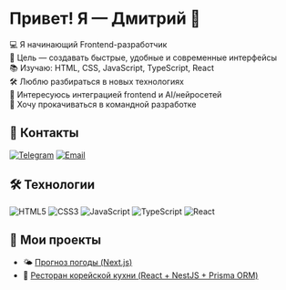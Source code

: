 # Привет! Я — Дмитрий 👋

💻 Я начинающий Frontend-разработчик  
🎯 Цель — создавать быстрые, удобные и современные интерфейсы  
📚 Изучаю: HTML, CSS, JavaScript, TypeScript, React  
🛠 Люблю разбираться в новых технологиях  
🤖 Интересуюсь интеграцией frontend и AI/нейросетей  
🚀 Хочу прокачиваться в командной разработке  

## 📌 Контакты
[![Telegram](https://img.shields.io/badge/-Telegram-2CA5E0?style=flat&logo=telegram&logoColor=white)](https://t.me/Faiklem)
[![Email](https://img.shields.io/badge/-example@email.com-D14836?style=flat&logo=gmail&logoColor=white)](mailto:faiklem@mail.ru)

## 🛠 Технологии
![HTML5](https://img.shields.io/badge/-HTML5-E34F26?logo=html5&logoColor=white)
![CSS3](https://img.shields.io/badge/-CSS3-1572B6?logo=css3&logoColor=white)
![JavaScript](https://img.shields.io/badge/-JavaScript-F7DF1E?logo=javascript&logoColor=black)
![TypeScript](https://img.shields.io/badge/-TypeScript-007ACC?logo=typescript)
![React](https://img.shields.io/badge/-React-20232A?logo=react)

## 📂 Мои проекты
- 🌤️ [Прогноз погоды (Next.js)](https://github.com/Faiklem/weather-forecast)
- 🍜 [Ресторан корейской кухни (React + NestJS + Prisma ORM)](https://github.com/Faiklem/restaurant)
